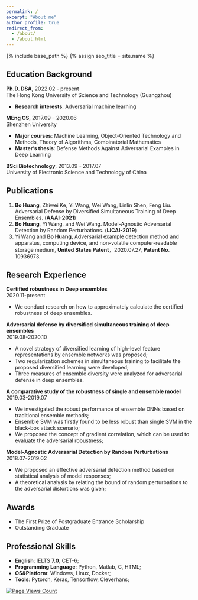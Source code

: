 ```yaml
---
permalink: /
excerpt: "About me"
author_profile: true
redirect_from: 
  - /about/
  - /about.html
---
```

{% include base_path %}
{% assign seo_title = site.name %}
## Education Background
**Ph.D. DSA**, 2022.02 - present <br/> 
The Hong Kong University of Science and Technology (Guangzhou)
  * **Research interests**: Adversarial machine learning

**MEng CS**, 2017.09 – 2020.06 <br/> 
Shenzhen University
  * **Major courses**: Machine Learning, Object-Oriented Technology and Methods, Theory of Algorithms, Combinatorial Mathematics
  * **Master’s thesis**: Defense Methods Against Adversarial Examples in Deep Learning

**BSci Biotechnology**, 2013.09 - 2017.07 <br/> 
University of Electronic Science and Technology of China

## Publications
1. **Bo Huang**, Zhiwei Ke, Yi Wang, Wei Wang, Linlin Shen, Feng Liu. Adversarial Defense by Diversified Simultaneous Training of Deep Ensembles. (**AAAI-2021**)
2. **Bo Huang**, Yi Wang, and Wei Wang. Model-Agnostic Adversarial Detection by Random Perturbations. (**IJCAI-2019**)
3. Yi Wang and **Bo Huang**, Adversarial example detection method and apparatus, computing device, and non-volatile computer-readable storage medium, **United States Patent**，2020.07.27, **Patent No**. 10936973.

## Research Experience
**Certified robustness in Deep ensembles** <br/> 
2020.11-present
  * We conduct research on how to approximately calculate the certified robustness of deep ensembles.

**Adversarial defense by diversified simultaneous training of deep ensembles** <br/> 
2019.08-2020.10
  * A novel strategy of diversified learning of high-level feature representations by ensemble networks was proposed;
  * Two regularization schemes in simultaneous training to facilitate the proposed diversified learning were developed;
  * Three measures of ensemble diversity were analyzed for adversarial defense in deep ensembles.

**A comparative study of the robustness of single and ensemble model** <br/> 
2019.03-2019.07
  * We investigated the robust performance of ensemble DNNs based on traditional ensemble methods;
  * Ensemble SVM was firstly found to be less robust than single SVM in the black-box attack scenario;
  * We proposed the concept of gradient correlation, which can be used to evaluate the adversarial robustness;

**Model-Agnostic Adversarial Detection by Random Perturbations** <br/> 
2018.07-2019.02
  * We proposed an effective adversarial detection method based on statistical analysis of model responses;
  * A theoretical analysis by relating the bound of random perturbations to the adversarial distortions was given;


## Awards
* The First Prize of Postgraduate Entrance Scholarship
* Outstanding Graduate

## Professional Skills
* **English**: IELTS **7.0**, CET-6;
* **Programming Language**: Python, Matlab, C, HTML;
* **OS&Platform**: Windows, Linux, Docker;
* **Tools**: Pytorch, Keras, Tensorflow, Cleverhans;

[![Page Views Count](https://badges.toozhao.com/badges/01GFX6CS5SF3HNS3SVCS5QHFZP/blue.svg)](https://badges.toozhao.com/stats/01GFX6CS5SF3HNS3SVCS5QHFZP "Get your own page views count badge on badges.toozhao.com")